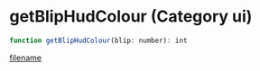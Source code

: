 # getBlipHudColour (Category ui)

```js
function getBlipHudColour(blip: number): int
```

[filename](getBlipHudColour_m.md ':include')